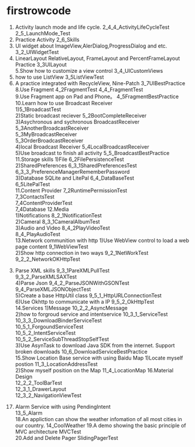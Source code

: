 # firstrowcode
		
1. Activity launch mode and life cycle.	
2_4_4_ActivityLifeCycleTest
2_5_LaunchMode_Test
2. Practice Activity
2_6_Skills		
3. UI widget about ImageView,AlerDialog,ProgressDialog and etc.
  3_2_UIWidgetTest		
4. LinearLayout RelativeLayout, FrameLayout and PercentFrameLayout Practice
  3_3UILayout		
5.Show how to customize a view control
  3_4_UICustomViews		
6. how to use ListView 
  3_5ListViewTest		
7. A practice integrated with RecycleView, Nine-Patch
  3_7UIBestPractice		
8.Use Fragment 
  4_2FragmentTest
  4_4_FragmentTest		
9.Use Fragment app on Pad and Phone。
  4_5FragmentBestPractice
10.Learn how to use Broadcast Receiver 		
  1)5_1BroadcastTest		
  2)Static broadcast reciever
    5_2BootCompleteReceiver		
  3)Asychronous and sychronous BroadcastReceiver
    5_3AnotherBroadcastReceiver		
    5_3MyBroadcastReceiver		
    5_3OrderBroadcastReceiver	
  4)local Broadcast Receiver
    5_4LocalBroadcastReceiver		
  5)Use broadcast to finish all activity
    5_5_BroadcastBestPractice	
11.Storage skills
  1)File
    6_2FilePersistenceTest		
  2)SharedPreferences
    6_3_1SharedPreferencesTest		
    6_3_3_PreferenceManagerRememberPassword		
  3)Database SQLite and LitePal
    6_4_DataBaseTest		
    6_5LitePalTest		
11.Content Provider
  7_2RuntimePermissionTest		
  7_3ContactsTest		
  7_4ContentProviderTest		
  7_4Database
12.Media		
  1)Notifications
    8_2_1NotificationTest		
  2)Cameral
    8_3_1CameralAlbumTest		
  3)Audio and Video
    8_4_2PlayVideoTest		
    8_4_PlayAudioTest	
13.Network communition with http
  1)Use WebView control to load a web page content
    9_1WebViewTest		
  2)Show http connection in two ways
    9_2_1NetWorkTest		
    9_2_2_NetworkOKHttpTest		
  3) Parse XML skills
    9_3_1PareXMLPullTest		
    9_3_2_ParseXMLSAXTest		
  4)Parse Json 
    9_4_2_ParseJSONWithGSONTest		
    9_4_ParseXMLJSONObjectTest		
  5)Create a base HttpUtil class 
    9_5_1_HttpURLConnectionTest		
  6)Use Okhttp to communicate with a IP
    9_5_2_OkHttpTest		
14.Services
  1)Message
   10_2_2_AsyncMessage		
  2)how to forgroud service and intentservice 
   10_3_1_ServiceTest		
   10_3_3_DownloadBinderServiceTest		
   10_5_1_ForgoundServiceTest		
   10_5_2_IntentServiceTest		
   10_5_2_ServiceSubThreadStopSelfTest		
  3)Use AsynTask to download Java SDK from the internet. Support broken downloads 
   10_6_DownloadServiceBestPractice		
15.Show Location Base service with using Baidu Map 
  1)Locate myself postion
   11_3_LocationAddressTest		
  2)Show myself position on the Map
   11_4_LocationMap
16.Material Design		
  12_2_2_ToolBarTest		
  12_3_1_DrawerLayout		
  12_3_2_NavigationViewTest	
17. Alarm Service with using PendingIntent	
  13_5_Alarm		
18.An appliction can show the weather infomation of all most cities in our country.
  14_CoolWeather
19.A demo showing the basic principle of MVC architecture
  MVCTest		
20.Add and Delete Pager
  SlidingPagerTest		
